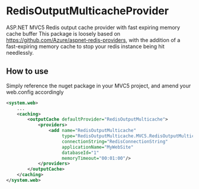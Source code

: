 # RedisOutputMulticacheProvider
ASP.NET MVC5 Redis output cache provider with fast expiring memory cache buffer
This package is loosely based on https://github.com/Azure/aspnet-redis-providers, with the addition of a fast-expiring memory cache to stop your redis instance being hit needlessly.

## How to use
Simply reference the nuget package in your MVC5 project, and amend your web.config accordingly

``` xml
<system.web>
    ...
    <caching>
        <outputCache defaultProvider="RedisOutputMulticache">
            <providers>
                <add name="RedisOutputMulticache" 
                     type="RedisOutputMulticache.MVC5.RedisOutputMulticacheProvider, RedisOutputMulticache.MVC5" 
                     connectionString="RedisConnectionString" 
                     applicationName="MyWebSite" 
                     databaseId="1" 
                     memoryTimeout="00:01:00"/>
            </providers>
        </outputCache>
    </caching>
</system.web>
```